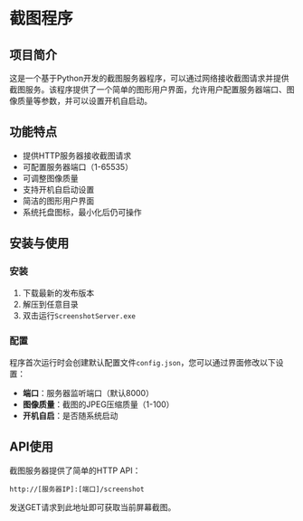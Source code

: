 # 截图程序

## 项目简介

这是一个基于Python开发的截图服务器程序，可以通过网络接收截图请求并提供截图服务。该程序提供了一个简单的图形用户界面，允许用户配置服务器端口、图像质量等参数，并可以设置开机自启动。

## 功能特点

- 提供HTTP服务器接收截图请求
- 可配置服务器端口（1-65535）
- 可调整图像质量
- 支持开机自启动设置
- 简洁的图形用户界面
- 系统托盘图标，最小化后仍可操作

## 安装与使用

### 安装

1. 下载最新的发布版本
2. 解压到任意目录
3. 双击运行`ScreenshotServer.exe`

### 配置

程序首次运行时会创建默认配置文件`config.json`，您可以通过界面修改以下设置：

- **端口**：服务器监听端口（默认8000）
- **图像质量**：截图的JPEG压缩质量（1-100）
- **开机自启**：是否随系统启动

## API使用

截图服务器提供了简单的HTTP API：

```
http://[服务器IP]:[端口]/screenshot
```

发送GET请求到此地址即可获取当前屏幕截图。